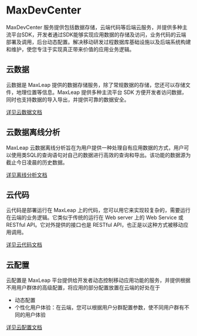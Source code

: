 # MaxDevCenter

MaxDevCenter 服务提供包括数据存储，云端代码等后端云服务，并提供多种主流平台SDK，开发者通过SDK能够实现应用数据的存储及访问，业务代码的云端部署及调用，后台动态配置。解决移动研发过程数据库基础设施以及后端系统构建和维护，使您专注于实现真正带来价值的应用业务逻辑。

## 云数据
云数据是 MaxLeap 提供的数据存储服务，除了常规数据的存储，您还可以存储文件，地理位置等信息。MaxLeap 提供多种主流平台 SDK 方便开发者访问数据，同时也支持数据的导入导出，并提供可靠的数据安全。

[详见云数据文档](ML_DOCS_LINK_PLACEHOLDER_USERMANUAL#CLOUD_DATA_ZH)

## 云数据离线分析
MaxLeap 云数据离线分析旨在为用户提供一种处理自有应用数据的方式，用户可以使用类SQL的查询语句对自己的数据进行高效的查询和导出。该功能的数据源为截止今日凌晨的历史数据。

[详见离线分析文档](./CloudDataOfflineAnalyze.md)

## 云代码

云代码是部署运行在 MaxLeap 上的代码，您可以用它来实现较复杂的，需要运行在云端的业务逻辑。它类似于传统的运行在 Web server 上的 Web Service 或 RESTful API。它对外提供的接口也是 RESTful API，也正是以这种方式被移动应用调用。

[详见云代码文档](ML_DOCS_LINK_PLACEHOLDER_USERMANUAL#CLOUD_CODE_ZH)

## 云配置
云配置是 MaxLeap 平台提供给开发者动态控制移动应用功能的服务，并提供根据不用用户群体的高级配置，将应用的部分配置放置在云端的好处在于

* 动态配置
* 个性化用户体验：在云端，您可以根据用户分群配置参数，使不同用户群有不同的用户体验

[详见云配置文档](ML_DOCS_LINK_PLACEHOLDER_USERMANUAL#CLOUD_CONFIG_ZH)
